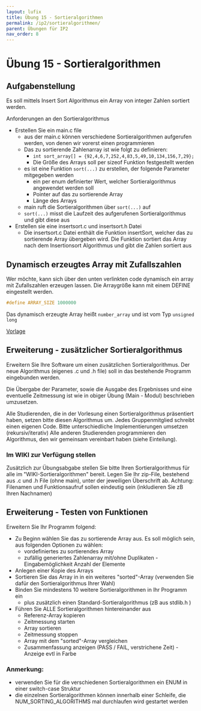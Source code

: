 ```yaml
---
layout: lufix
title: Übung 15 - Sortieralgorithmen
permalink: /ip2/sortieralgorithmen/
parent: Übungen für IP2
nav_order: 8
---
```


# Übung 15 - Sortieralgorithmen

## Aufgabenstellung

Es soll mittels Insert Sort Algorithmus ein Array von integer Zahlen sortiert werden.

Anforderungen an den Sortieralgorithmus

- Erstellen Sie ein main.c file
  - aus der main.c können verschiedene Sortieralgorithmen aufgerufen werden, von denen wir vorerst einen programmieren
  - Das zu sortierende Zahlenarray ist wie folgt zu definieren:
    - `int sort_array[] = {92,4,6,7,252,4,83,5,49,10,134,156,7,29};`
    - Die Größe des Arrays soll per sizeof Funktion festgestellt werden
  - es ist eine Funktion `sort(...)` zu erstellen, der folgende Parameter mitgegeben werden
    - ein per enum definierter Wert, welcher Sortieralgorithmus angewendet werden soll
    - Pointer auf das zu sortierende Array
    - Länge des Arrays
  - main ruft die Sortieralgorithmen über `sort(...)` auf
  - `sort(...)` misst die Laufzeit des aufgerufenen Sortieralgorithmus und gibt diese aus
- Erstellen sie eine insertsort.c und insertsort.h Datei
  - Die insertsort.c Datei enthält die Funktion insertSort, welcher das zu sortierende Array übergeben wird. Die Funktion sortiert das Array nach dem Insertionsort Algorithmus und gibt die Zahlen sortiert aus

## Dynamisch erzeugtes Array mit Zufallszahlen

Wer möchte, kann sich über den unten verlinkten code dynamisch ein array mit Zufallszahlen erzeugen lassen. Die Arraygröße kann mit einem DEFINE eingestellt werden.

```c
#define ARRAY_SIZE 1000000
```

Das dynamisch erzeugte Array heißt `number_array` und ist vom Typ `unsigned long`

[Vorlage](https://github.com/lufixSch/ece-ip-uebungen/tree/main/ip2/15-sortieralgorithmen/vorlage)

## Erweiterung - zusätzlicher Sortieralgorithmus

Erweitern Sie Ihre Software um einen zusätzlichen Sortieralgorithmus.
Der neue Algorithmus (eigenes .c und .h file) soll in das bestehende Programm eingebunden werden.

Die Übergabe der Parameter, sowie die Ausgabe des Ergebnisses und eine eventuelle Zeitmessung ist wie in obiger Übung (Main - Modul) beschrieben umzusetzen.

Alle Studierenden, die in der Vorlesung einen Sortieralgorithmus präsentiert haben, setzen bitte diesen Algorithmus um. Jedes Gruppenmitglied schreibt einen eigenen Code. Bitte unterschiedliche Implementierungen umsetzen (rekursiv/iterativ)
Alle anderen Studierenden programmieren den Algorithmus, den wir gemeinsam vereinbart haben (siehe Einteilung).

### Im WIKI zur Verfügung stellen

Zusätzlich zur Übungsabgabe stellen Sie bitte Ihren Sortieralgorithmus für alle im "WIKI-Sortieralgorithmen" bereit.
Legen Sie Ihr zip-File, bestehend aus .c und .h File (ohne main), unter der jeweiligen Überschrift ab.
Achtung: Filenamen und Funktionsaufruf sollen eindeutig sein (inkludieren Sie zB Ihren Nachnamen)

## Erweiterung - Testen von Funktionen

Erweitern Sie Ihr Programm folgend:

- Zu Beginn wählen Sie das zu sortierende Array aus. Es soll möglich sein, aus folgenden Optionen zu wählen:
  - vordefiniertes zu sortierendes Array
  - zufällig generiertes Zahlenarray mit/ohne Duplikaten - Eingabemöglichkeit Anzahl der Elemente
- Anlegen einer Kopie des Arrays
- Sortieren Sie das Array in in ein weiteres "sorted"-Array (verwenden Sie dafür den Sortieralgorithmus Ihrer Wahl)
- Binden Sie mindestens 10 weitere Sortieralgorithmen in Ihr Programm ein
  - plus zusätzlich einen Standard-Sortieralgorithmus (zB aus stdlib.h )
- Führen Sie ALLE Sortieralgorithmen hintereinander aus
  - Referenz-Array kopieren
  - Zeitmessung starten
  - Array sortieren
  - Zeitmessung stoppen
  - Array mit dem "sorted"-Array vergleichen
  - Zusammenfassung anzeigen (PASS / FAIL, verstrichene Zeit) - Anzeige evtl in Farbe

### Anmerkung:

- verwenden Sie für die verschiedenen Sortieralgorithmen ein ENUM in einer switch-case Struktur
- die einzelnen Sortieralgorithmen können innerhalb einer Schleife, die NUM_SORTING_ALGORITHMS mal durchlaufen wird gestartet werden
